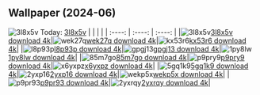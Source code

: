 ## Wallpaper (2024-06)
![3l8x5v](https://w.wallhaven.cc/full/3l/wallhaven-3l8x5v.png) Today: [3l8x5v](https://th.wallhaven.cc/small/3l/3l8x5v.jpg)
|      |      |      |
| :----: | :----: | :----: |
|![3l8x5v](https://th.wallhaven.cc/small/3l/3l8x5v.jpg)[3l8x5v download 4k](https://wallhaven.cc/w/3l8x5v)|![wek27q](https://th.wallhaven.cc/small/we/wek27q.jpg)[wek27q download 4k](https://wallhaven.cc/w/wek27q)|![kx53r6](https://th.wallhaven.cc/small/kx/kx53r6.jpg)[kx53r6 download 4k](https://wallhaven.cc/w/kx53r6)|
|![l8p93p](https://th.wallhaven.cc/small/l8/l8p93p.jpg)[l8p93p download 4k](https://wallhaven.cc/w/l8p93p)|![gpgj13](https://th.wallhaven.cc/small/gp/gpgj13.jpg)[gpgj13 download 4k](https://wallhaven.cc/w/gpgj13)|![1py8lw](https://th.wallhaven.cc/small/1p/1py8lw.jpg)[1py8lw download 4k](https://wallhaven.cc/w/1py8lw)|
|![85m7go](https://th.wallhaven.cc/small/85/85m7go.jpg)[85m7go download 4k](https://wallhaven.cc/w/85m7go)|![p9pry9](https://th.wallhaven.cc/small/p9/p9pry9.jpg)[p9pry9 download 4k](https://wallhaven.cc/w/p9pry9)|![x6yxpz](https://th.wallhaven.cc/small/x6/x6yxpz.jpg)[x6yxpz download 4k](https://wallhaven.cc/w/x6yxpz)|
|![5gq1k9](https://th.wallhaven.cc/small/5g/5gq1k9.jpg)[5gq1k9 download 4k](https://wallhaven.cc/w/5gq1k9)|![2yxp16](https://th.wallhaven.cc/small/2y/2yxp16.jpg)[2yxp16 download 4k](https://wallhaven.cc/w/2yxp16)|![wekp5x](https://th.wallhaven.cc/small/we/wekp5x.jpg)[wekp5x download 4k](https://wallhaven.cc/w/wekp5x)|
|![p9pr93](https://th.wallhaven.cc/small/p9/p9pr93.jpg)[p9pr93 download 4k](https://wallhaven.cc/w/p9pr93)|![2yxrqy](https://th.wallhaven.cc/small/2y/2yxrqy.jpg)[2yxrqy download 4k](https://wallhaven.cc/w/2yxrqy)|